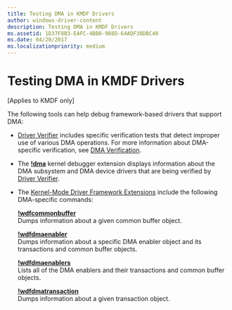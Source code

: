 ```yaml
---
title: Testing DMA in KMDF Drivers
author: windows-driver-content
description: Testing DMA in KMDF Drivers
ms.assetid: 1D37F8B3-EAFC-4BB0-988D-64ADF30DBC40
ms.date: 04/20/2017
ms.localizationpriority: medium
---
```


# Testing DMA in KMDF Drivers


\[Applies to KMDF only\]

The following tools can help debug framework-based drivers that support DMA:

-   [Driver Verifier](https://msdn.microsoft.com/library/windows/hardware/ff545448) includes specific verification tests that detect improper use of various DMA operations. For more information about DMA-specific verification, see [DMA Verification](https://msdn.microsoft.com/library/windows/hardware/ff544915).

-   The [**!dma**](https://msdn.microsoft.com/library/windows/hardware/ff562369) kernel debugger extension displays information about the DMA subsystem and DMA device drivers that are being verified by [Driver Verifier](https://msdn.microsoft.com/library/windows/hardware/ff545448).

-   The [Kernel-Mode Driver Framework Extensions](https://msdn.microsoft.com/library/windows/hardware/ff551876) include the following DMA-specific commands:

    <a href="" id="-wdfcommonbuffer"></a>[**!wdfcommonbuffer**](https://msdn.microsoft.com/library/windows/hardware/ff565679)  
    Dumps information about a given common buffer object.

    <a href="" id="-wdfdmaenabler"></a>[**!wdfdmaenabler**](https://msdn.microsoft.com/library/windows/hardware/ff565717)  
    Dumps information about a specific DMA enabler object and its transactions and common buffer objects.

    <a href="" id="-wdfdmaenablers"></a>[**!wdfdmaenablers**](https://msdn.microsoft.com/library/windows/hardware/ff565719)  
    Lists all of the DMA enablers and their transactions and common buffer objects.

    <a href="" id="-wdfdmatransaction"></a>[**!wdfdmatransaction**](https://msdn.microsoft.com/library/windows/hardware/ff565721)  
    Dumps information about a given transaction object.

 

 






